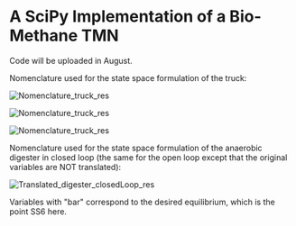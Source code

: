 # A SciPy Implementation of a Bio-Methane TMN
Code will be uploaded in August.

Nomenclature used for the state space formulation of the truck:

![Nomenclature_truck_res](https://user-images.githubusercontent.com/62107909/180825288-db209ff0-dd25-4f32-b9f3-f7195a2c6fe4.JPG)

![Nomenclature_truck_res](https://user-images.githubusercontent.com/62107909/180829904-2a503299-e7bd-49bf-a852-8a40c981ba3d.JPG)

![Nomenclature_truck_res](https://user-images.githubusercontent.com/62107909/180830194-156bd004-1ac8-445c-b011-45d97f860098.JPG)


Nomenclature used for the state space formulation of the anaerobic digester in closed loop (the same for the open loop except that the original variables are NOT translated):

![Translated_digester_closedLoop_res](https://user-images.githubusercontent.com/62107909/180829573-0a8e56d6-644d-4823-ad67-cd4797302ac4.JPG)

Variables with "bar" correspond to the desired equilibrium, which is the point SS6 here.
